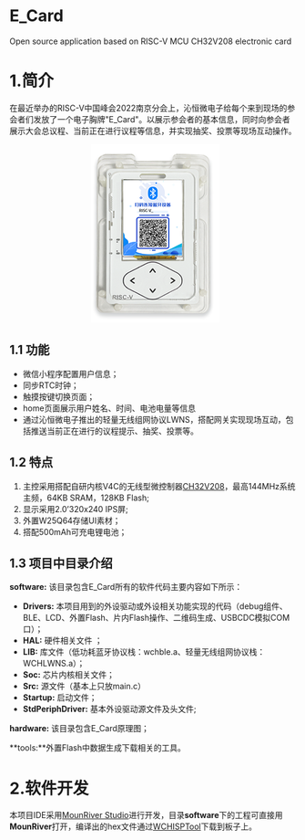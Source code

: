 # E_Card
Open source application based on RISC-V MCU CH32V208 electronic card
# 1.简介

在最近举办的RISC-V中国峰会2022南京分会上，沁恒微电子给每个来到现场的参会者们发放了一个电子胸牌"E_Card"。以展示参会者的基本信息，同时向参会者展示大会总议程、当前正在进行议程等信息，并实现抽奖、投票等现场互动操作。

<p align="center">
  <img src="ecard.jpg">
</p>

## 1.1 功能

- 微信小程序配置用户信息；
- 同步RTC时钟；
- 触摸按键切换页面；
- home页面展示用户姓名、时间、电池电量等信息
- 通过沁恒微电子推出的轻量无线组网协议LWNS，搭配网关实现现场互动，包括推送当前正在进行的议程提示、抽奖、投票等。

## 1.2 特点

1. 主控采用搭配自研内核V4C的无线型微控制器[CH32V208](https://www.wch.cn/products/CH32V208.html)，最高144MHz系统主频，64KB SRAM，128KB Flash;
2. 显示采用2.0’320x240 IPS屏;
3. 外置W25Q64存储UI素材；
4. 搭配500mAh可充电锂电池；

## 1.3 项目中目录介绍

**software:** 该目录包含E_Card所有的软件代码主要内容如下所示：

- **Drivers:** 本项目用到的外设驱动或外设相关功能实现的代码（debug组件、BLE、LCD、外置Flash、片内Flash操作、二维码生成、USBCDC模拟COM口）；
- **HAL:** 硬件相关文件  ；
- **LIB:** 库文件（低功耗蓝牙协议栈：wchble.a、轻量无线组网协议栈：WCHLWNS.a）；
- **Soc:** 芯片内核相关文件；
- **Src:** 源文件（基本上只放main.c）
- **Startup:** 启动文件；
- **StdPeriphDriver:** 基本外设驱动源文件及头文件;

**hardware:** 该目录包含E_Card原理图；

**tools:**外置Flash中数据生成下载相关的工具。

# 2.软件开发

本项目IDE采用[MounRiver Studio](http://www.mounriver.com/)进行开发，目录**software**下的工程可直接用**MounRiver**打开，编译出的hex文件通过[WCHISPTool](https://www.wch.cn/downloads/WCHISPTool_Setup_exe.html)下载到板子上。

